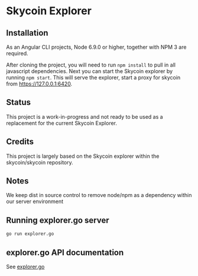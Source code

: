 # Skycoin Explorer

## Installation

As an Angular CLI projects,  Node 6.9.0 or higher, together with NPM 3 are required.

After cloning the project, you will need to run `npm install` to pull in all javascript dependencies. Next you can start the Skycoin explorer by running  `npm start`. This will serve the explorer, start a proxy for skycoin from https://127.0.0.1:6420.



## Status

This project is a work-in-progress and not ready to be used as a replacement for the current Skycoin Explorer.

## Credits

This project is largely based on the Skycoin explorer within the skycoin/skycoin repository.

## Notes

We keep dist in source control to remove node/npm as a dependency within our server environment

## Running explorer.go server

```sh
go run explorer.go
```

## explorer.go API documentation

See [explorer.go](explorer.go)
